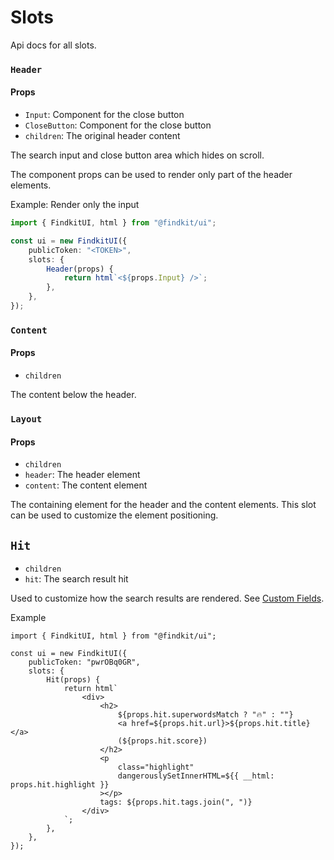 # Slots

<Api page="ui.slots" >Api docs for all slots</Api>.

### `Header`

#### Props

- `Input`: Component for the close button
- `CloseButton`: Component for the close button
- `children`: The original header content

The search input and close button area which hides on scroll.

The component props can be used to render only part of the header elements.

Example: Render only the input

```ts
import { FindkitUI, html } from "@findkit/ui";

const ui = new FindkitUI({
	publicToken: "<TOKEN>",
	slots: {
		Header(props) {
			return html`<${props.Input} />`;
		},
	},
});
```

<Api page="ui.slots.header" />

### `Content`

#### Props

- `children`

The content below the header.

<Api page="ui.slots.content" />

### `Layout`

#### Props

- `children`
- `header`: The header element
- `content`: The content element

The containing element for the header and the content elements. This slot can be
used to customize the element positioning.

<Api page="ui.slots.layout" />

## `Hit`

- `children`
- `hit`: The <Api page="ui.searchresulthit">search result hit</Api>

Used to customize how the search results are rendered. See [Custom
Fields](/ui/slot-overrides/custom-fields).

<Api page="ui.slots.hit" />

Example

```tsx
import { FindkitUI, html } from "@findkit/ui";

const ui = new FindkitUI({
	publicToken: "pwrOBq0GR",
	slots: {
		Hit(props) {
			return html`
				<div>
					<h2>
						${props.hit.superwordsMatch ? "🔥" : ""}
						<a href=${props.hit.url}>${props.hit.title}</a>
						(${props.hit.score})
					</h2>
					<p
						class="highlight"
						dangerouslySetInnerHTML=${{ __html: props.hit.highlight }}
					></p>
					tags: ${props.hit.tags.join(", ")}
				</div>
			`;
		},
	},
});
```

<Codesandbox example="static/hit-slot" />
